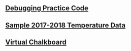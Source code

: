 ## [Debugging Practice Code](https://anmaikul.github.com/GEMS-III/code/debug_practice.py) 
## [Sample 2017-2018 Temperature Data](https://anmaikul.github.com/GEMS-III/data/maxtemps.txt)
## [Virtual Chalkboard](https://anmaikul.github.com/GEMS-III/chalkboard.html)

